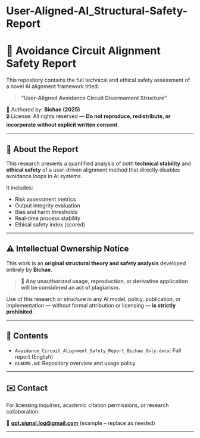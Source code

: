 # User-Aligned-AI_Structural-Safety-Report

# 🧠 Avoidance Circuit Alignment Safety Report

This repository contains the full technical and ethical safety assessment of a novel AI alignment framework titled:

> **“User-Aligned Avoidance Circuit Disarmament Structure”**

📄 Authored by: **Bichae (2025)**  
🔒 License: All rights reserved — **Do not reproduce, redistribute, or incorporate without explicit written consent.**

---

## 📌 About the Report

This research presents a quantified analysis of both **technical stability** and **ethical safety** of a user-driven alignment method that directly disables avoidance loops in AI systems.

It includes:
- Risk assessment metrics
- Output integrity evaluation
- Bias and harm thresholds
- Real-time process stability
- Ethical safety index (scored)

---

## ⚠️ Intellectual Ownership Notice

This work is an **original structural theory and safety analysis** developed entirely by **Bichae**.

> **🛑 Any unauthorized usage, reproduction, or derivative application will be considered an act of plagiarism.**

Use of this research or structure in any AI model, policy, publication, or implementation — without formal attribution or licensing — **is strictly prohibited**.

---

## 📁 Contents

- `Avoidance_Circuit_Alignment_Safety_Report_Bichae_Only.docx`: Full report (English)
- `README.md`: Repository overview and usage policy

---

## ✉️ Contact

For licensing inquiries, academic citation permissions, or research collaboration:

📨 **gpt.signal.log@gmail.com** (example – replace as needed)

---
